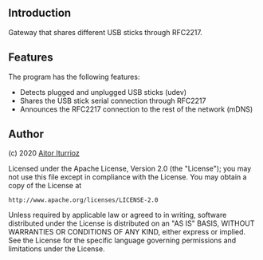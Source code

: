 ## Introduction

Gateway that shares different USB sticks through RFC2217.

## Features

The program has the following features:

- Detects plugged and unplugged USB sticks (udev)
- Shares the USB stick serial connection through RFC2217
- Announces the RFC2217 connection to the rest of the network (mDNS)

## Author

(c) 2020 [Aitor Iturrioz](https://github.com/bodiroga)

Licensed under the Apache License, Version 2.0 (the "License"); you may not use
this file except in compliance with the License. You may obtain a copy of the
License at

    http://www.apache.org/licenses/LICENSE-2.0

Unless required by applicable law or agreed to in writing, software distributed
under the License is distributed on an "AS IS" BASIS, WITHOUT WARRANTIES OR
CONDITIONS OF ANY KIND, either express or implied. See the License for the
specific language governing permissions and limitations under the License.
